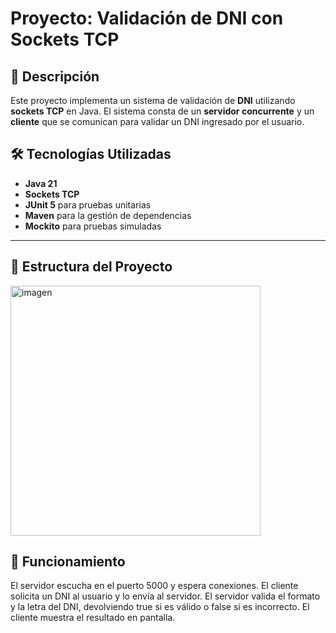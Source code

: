 # Proyecto: Validación de DNI con Sockets TCP

## 📌 Descripción
Este proyecto implementa un sistema de validación de **DNI** utilizando **sockets TCP** en Java. El sistema consta de un **servidor concurrente** y un **cliente** que se comunican para validar un DNI ingresado por el usuario.

## 🛠️ Tecnologías Utilizadas
- **Java 21**
- **Sockets TCP**
- **JUnit 5** para pruebas unitarias
- **Maven** para la gestión de dependencias
- **Mockito** para pruebas simuladas

---

## 📂 Estructura del Proyecto
<img src="https://github.com/user-attachments/assets/37d591cc-34d4-4ebc-a7a3-c500ae8d8314" alt="imagen" width="400px">


## 🎯 Funcionamiento
El servidor escucha en el puerto 5000 y espera conexiones.
El cliente solicita un DNI al usuario y lo envía al servidor.
El servidor valida el formato y la letra del DNI, devolviendo true si es válido o false si es incorrecto.
El cliente muestra el resultado en pantalla.
